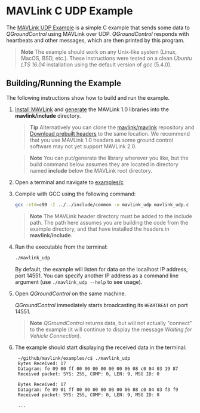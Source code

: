 # MAVLink C UDP Example

The [MAVLink UDP Example](https://github.com/mavlink/mavlink/tree/master/examples/c) is a simple C example that sends some data to *QGroundControl* using MAVLink over UDP. *QGroundControl* responds with heartbeats and other messages, which are then printed by this program.

> **Note** The example should work on any Unix-like system (Linux, MacOS, BSD, etc.). These instructions were tested on a clean *Ubuntu LTS 16.04* installation using the default version of *gcc* (5.4.0).

## Building/Running the Example

The following instructions show how to build and run the example.

1. [Install MAVLink](../getting_started/installation.md) and [generate](../getting_started/generate_libraries.md) the MAVLink 1.0 libraries into the **mavlink/include** directory.
    
    > **Tip** Alternatively you can clone the [mavlink/mavlink](https://github.com/mavlink/mavlink/) repository and [Download prebuilt headers](../README.md#prebuilt_libraries) to the same location. We recommend that you use MAVLink 1.0 headers as some ground control software may not yet support MAVLink 2.0.
    
    <span></span>
    
    > **Note** You can put/generate the library wherever you like, but the build command below assumes they are located in directory named **include** below the MAVLink root directory.

2. Open a terminal and navigate to [examples/c](https://github.com/mavlink/mavlink/tree/master/examples/c)

3. Compile with GCC using the following command:
    
    ```bash
    gcc -std=c99 -I ../../include/common -o mavlink_udp mavlink_udp.c
    ```
    
    > **Note** The MAVLink header directory must be added to the include path. The path here assumes you are building the code from the example directory, and that have installed the headers in **mavlink/include**.

4. Run the executable from the terminal:
    
    ```bash
    ./mavlink_udp
    ```
    
    By default, the example will listen for data on the localhost IP address, port 14551. You can specify another IP address as a command line argument (use `./mavlink_udp --help` to see usage).

5. Open *QGroundControl* on the same machine.
    
    *QGroundControl* immediately starts broadcasting its `HEARTBEAT` on port 14551.
    
    > **Note** *QGroundControl* returns data, but will not actually "connect" to the example (it will continue to display the message *Waiting for Vehicle Connection*).

6. The example should start displaying the received data in the terminal:
    
        ~/github/mavlink/examples/c$ ./mavlink_udp
        Bytes Received: 17
        Datagram: fe 09 00 ff 00 00 00 00 00 00 06 08 c0 04 03 19 87 
        Received packet: SYS: 255, COMP: 0, LEN: 9, MSG ID: 0
        
        Bytes Received: 17
        Datagram: fe 09 01 ff 00 00 00 00 00 00 06 08 c0 04 03 f3 f9 
        Received packet: SYS: 255, COMP: 0, LEN: 9, MSG ID: 0
        
        ...
